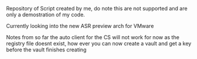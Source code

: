 Repository of Script created by me, do note this are not supported and are only a demostration of my code.

Currently looking into the new ASR preview arch for VMware

Notes from so far the auto client for the CS will not work for now as the registry file doesnt exist, how ever you can now create a vault and get a key before the vault finishes creating